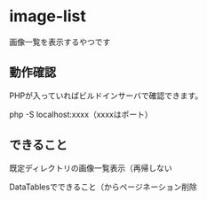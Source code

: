 # image-list
画像一覧を表示するやつです

## 動作確認
PHPが入っていればビルドインサーバで確認できます。

php -S localhost:xxxx（xxxxはポート）

## できること

既定ディレクトリの画像一覧表示（再帰しない

DataTablesでできること（からページネーション削除